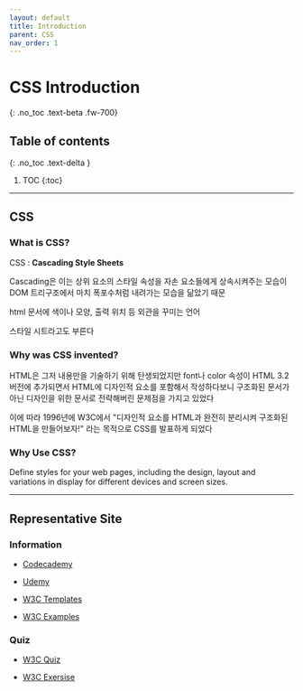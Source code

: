 ```yaml
---
layout: default
title: Introduction
parent: CSS
nav_order: 1
---
```


# CSS Introduction
{: .no_toc .text-beta .fw-700}

## Table of contents
{: .no_toc .text-delta }

1. TOC
{:toc}

---

## CSS

### What is CSS?

CSS : **Cascading Style Sheets**

Cascading은 이는 상위 요소의 스타일 속성을 자손 요소들에게 상속시켜주는 모습이 DOM 트리구조에서 마치 폭포수처럼 내려가는 모습을 닮았기 때문

html 문서에 색이나 모양, 출력 위치 등 외관을 꾸미는 언어

스타일 시트라고도 부른다

### Why was CSS invented?

HTML은 그저 내용만을 기술하기 위해 탄생되었지만 font나 color 속성이 HTML 3.2 버전에 추가되면서 HTML에 디자인적 요소를 포함해서 작성하다보니 구조화된 문서가 아닌 디자인을 위한 문서로 전략해버린 문제점을 가지고 있었다

이에 따라 1996년에 W3C에서 "디자인적 요소를 HTML과 완전히 분리시켜 구조화된 HTML을 만들어보자!" 라는 목적으로 CSS를 발표하게 되었다

### Why Use CSS?

Define styles for your web pages, including the design, layout and variations in display for different devices and screen sizes.

---

## Representative Site

### Information

* [Codecademy](https://www.codecademy.com/)

* [Udemy](https://www.udemy.com/topic/css/)

* [W3C Templates](https://www.w3schools.com/css/css_templates.asp)

* [W3C Examples](https://www.w3schools.com/css/css_examples.asp)

### Quiz

* [W3C Quiz](https://www.w3schools.com/quiztest/quiztest.asp?qtest=CSS)

* [W3C Exersise](https://www.w3schools.com/css/exercise.asp)